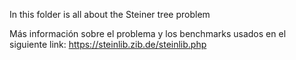 In this folder is all about the Steiner tree problem

Más información sobre el problema y los benchmarks usados en el siguiente link: https://steinlib.zib.de/steinlib.php